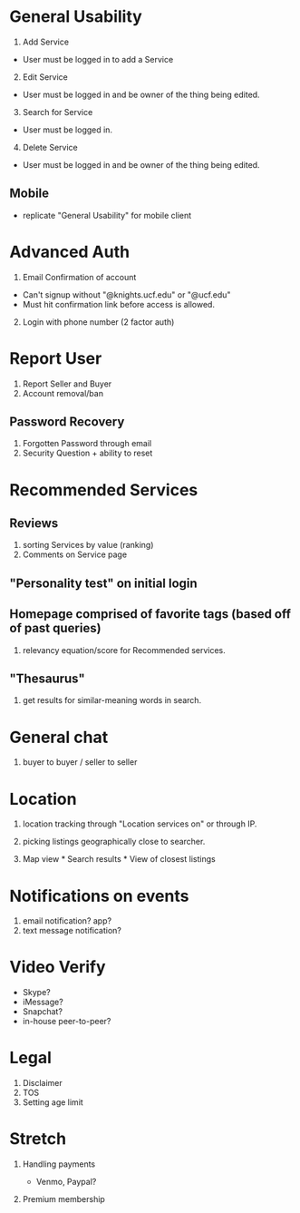 # General Usability
1. Add Service
  * User must be logged in to add a Service

2. Edit Service
  * User must be logged in and be owner of the thing being edited.

3. Search for Service
  * User must be logged in.

4. Delete Service
  * User must be logged in and be owner of the thing being edited.

## Mobile
  * replicate "General Usability" for mobile client


# Advanced Auth
1. Email Confirmation of account
  * Can't signup without "@knights.ucf.edu" or "@ucf.edu"
  * Must hit confirmation link before access is allowed.
2. Login with phone number (2 factor auth)

# Report User
  1. Report Seller and Buyer
  2. Account removal/ban

## Password Recovery
  1. Forgotten Password through email
  2. Security Question + ability to reset


# Recommended Services
## Reviews
 1. sorting Services by value (ranking)
 2. Comments on Service page

## "Personality test" on initial login

## Homepage comprised of favorite tags (based off of past queries)
  1. relevancy equation/score for Recommended services.

## "Thesaurus"
  1. get results for similar-meaning words in search.


# General chat
  1. buyer to buyer / seller to seller

# Location
  1. location tracking through "Location services on" or through IP.
  2. picking listings geographically close to searcher.

  3. Map view
    * Search results
    * View of closest listings

# Notifications on events
  1. email notification? app?
  2. text message notification?

# Video Verify
  * Skype?
  * iMessage?
  * Snapchat?
  * in-house peer-to-peer?

# Legal
1. Disclaimer
2. TOS
3. Setting age limit

# Stretch
1. Handling payments
   * Venmo, Paypal?

2. Premium membership
